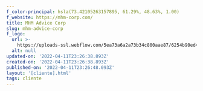 ```yaml
---
f_color-principal: hsla(73.42105263157895, 61.29%, 48.63%, 1.00)
f_website: https://mhm-corp.com/
title: MHM Advice Corp
slug: mhm-advice-corp
f_logo:
  url: >-
    https://uploads-ssl.webflow.com/5ea73a6a2a73b34c800aae87/6254b90ed4c0ebccca925795_logo_rectangula-VG-e1628040274271.png
  alt: null
updated-on: '2022-04-11T23:26:38.893Z'
created-on: '2022-04-11T23:26:38.893Z'
published-on: '2022-04-11T23:26:48.093Z'
layout: '[cliente].html'
tags: cliente
---
```



